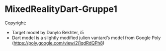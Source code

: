 # MixedRealityDart-Gruppe1

Copyright:
- Target model by Danylo Bekhter, i5
- Dart model is a slightly modified julien vantard’s model from Google Poly (https://poly.google.com/view/2j1qdRdQPh8)
